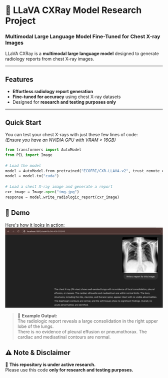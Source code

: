 # 🚀 LLaVA CXRay Model Research Project  
### Multimodal Large Language Model Fine-Tuned for Chest X-ray Images  

LLaVA CXRay is a **multimodal large language model** designed to generate radiology reports from chest X-ray images.  

---

## Features  
- **Effortless radiology report generation**  
- **Fine-tuned for accuracy** using chest X-ray datasets  
- Designed for **research and testing purposes only**  

---

## Quick Start  
You can test your chest X-rays with just these few lines of code:  
*(Ensure you have an NVIDIA GPU with VRAM > 16GB)*  

```python
from transformers import AutoModel
from PIL import Image

# Load the model
model = AutoModel.from_pretrained("ECOFRI/CXR-LLAVA-v2", trust_remote_code=True)
model = model.to("cuda")

# Load a chest X-ray image and generate a report
cxr_image = Image.open("img.jpg")
response = model.write_radiologic_report(cxr_image)
```
## 🌟 Demo  
Here's how it looks in action:  
<img src="example.png" alt="Demo Screenshot" style="max-width: 100%; height: auto;">
> 📝 **Example Output:**  
> The radiologic report reveals a large consolidation in the right upper lobe of the lungs.  
> There is no evidence of pleural effusion or pneumothorax. The cardiac and mediastinal contours are normal.  

## ⚠️ Note & Disclaimer  
🚧 **This repository is under active research.**  
Please use this code **only for research and testing purposes.**  
